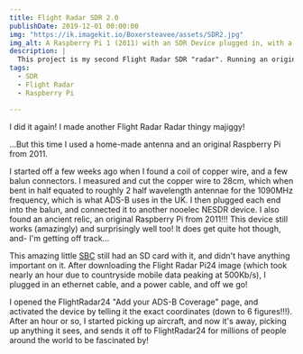 ```yaml
---
title: Flight Radar SDR 2.0
publishDate: 2019-12-01 00:00:00
img: "https://ik.imagekit.io/Boxersteavee/assets/SDR2.jpg"
img_alt: A Raspberry Pi 1 (2011) with an SDR Device plugged in, with a home-made copper antenna calibrated at 1090MHz
description: |
  This project is my second Flight Radar SDR "radar". Running an original raspberry pi, and a home-made copper SDR antenna
tags:
  - SDR
  - Flight Radar
  - Raspberry Pi

---
```


I did it again! I made another Flight Radar Radar thingy majiggy!

...But this time I used a home-made antenna and an original Raspberry Pi from 2011.

I started off a few weeks ago when I found a coil of copper wire, and a few balun connectors. I measured and cut the copper wire to 28cm, which when bent in half equated to roughly 2 half wavelength antennae for the 1090MHz frequency, which is what ADS-B uses in the UK. I then plugged each end into the balun, and connected it to another nooelec NESDR device. I also found an ancient relic, an original Raspberry Pi from 2011!!! This device still works (amazingly) and surprisingly well too! It does get quite hot though, and- I'm getting off track...

This amazing little [SBC](https://en.wikipedia.org/wiki/Single-board_computer) still had an SD card with it, and didn't have anything important on it. After downloading the Flight Radar Pi24 image (which took nearly an hour due to countryside mobile data peaking at 500Kb/s), I plugged in an ethernet cable, and a power cable, and off we go!

I opened the FlightRadar24 "Add your ADS-B Coverage" page, and activated the device by telling it the exact coordinates (down to 6 figures!!!). After an hour or so, I started picking up aircraft, and now it's away, picking up anything it sees, and sends it off to FlightRadar24 for millions of people around the world to be fascinated by!